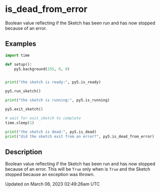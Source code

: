 # is_dead_from_error

Boolean value reflecting if the Sketch has been run and has now stopped because of an error.

## Examples

<div class="example-table">

<div class="example-row"><div class="example-cell-image">

</div><div class="example-cell-code">

```python
import time

def setup():
    py5.background(255, 0, 0)


print("the sketch is ready:", py5.is_ready)

py5.run_sketch()

print("the sketch is running:", py5.is_running)

py5.exit_sketch()

# wait for exit_sketch to complete
time.sleep(1)

print("the sketch is dead:", py5.is_dead)
print("did the sketch exit from an error?", py5.is_dead_from_error)
```

</div></div>

</div>

## Description

Boolean value reflecting if the Sketch has been run and has now stopped because of an error. This will be `True` only when [](sketch_is_dead) is `True` and the Sketch stopped because an exception was thrown.

Updated on March 06, 2023 02:49:26am UTC
